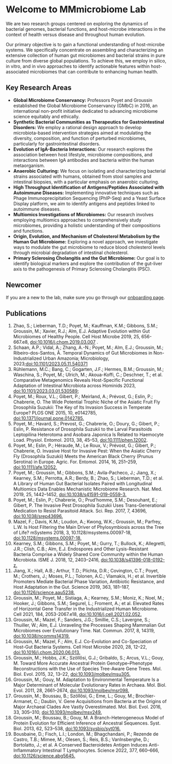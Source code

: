 # Welcome to MMmicrobiome Lab

We are two research groups centered on exploring the dynamics of bacterial genomes, bacterial functions, and host-microbe interactions in the context of health versus disease and throughout human evolution.

Our primary objective is to gain a functional understanding of host-microbe systems. We specifically concentrate on assembling and characterizing an extensive collection of human gut microbiomes and bacterial strains in pure culture from diverse global populations. To achieve this, we employ in silico, in vitro, and in vivo approaches to identify actionable features within host-associated microbiomes that can contribute to enhancing human health.


## Key Research Areas

- **Global Microbiome Conservancy:** Professors Poyet and Groussin established the Global Microbiome Conservancy (GMbC) in 2016, an international non-profit initiative dedicated to advancing microbiome science equitably and ethically.
- **Synthetic Bacterial Communities as Therapeutics for Gastrointestinal Disorders:** We employ a rational design approach to develop microbiota-based intervention strategies aimed at modulating the diversity, composition, and function of perturbed microbiomes, particularly for gastrointestinal disorders.
- **Evolution of IgA-Bacteria Interactions:** Our research explores the association between host lifestyle, microbiome compositions, and interactions between IgA antibodies and bacteria within the human metaorganism.
- **Anaerobic Culturing:** We focus on isolating and characterizing bacterial strains associated with humans, obtained from stool samples and intestinal biopsies, with a particular emphasis on anaerobic culturing.
- **High Throughput Identification of Antigens/Peptides Associated with Autoimmune Diseases:** Implementing innovative techniques such as Phage Immunoprecipitation Sequencing (PhIP-Seq) and a Yeast Surface Display platform, we aim to identify antigens and peptides linked to autoimmune diseases.
- **Multiomics Investigations of Microbiomes:** Our research involves employing multiomics approaches to comprehensively study microbiomes, providing a holistic understanding of their compositions and functions.
- **Origin, Evolution, and Mechanism of Cholesterol Metabolism by the Human Gut Microbiome:** Exploring a novel approach, we investigate ways to modulate the gut microbiome to reduce blood cholesterol levels through microbial degradation of intestinal cholesterol.
- **Primary Sclerosing Cholangitis and the Gut Microbiome:** Our goal is to identify biological markers and explore the contribution of the gut-liver axis to the pathogenesis of Primary Sclerosing Cholangitis (PSC).

## Newcomer

If you are a new to the lab, make sure you go through our [onboarding page](https://github.com/ikmb/mmLab_newcomer).



## Publications
1. Zhao, S.; Lieberman, T.D.; Poyet, M.; Kauffman, K.M.; Gibbons, S.M.; Groussin, M.; Xavier, R.J.;
Alm, E.J. Adaptive Evolution within Gut Microbiomes of Healthy People. Cell Host Microbe 2019,
25, 656-667.e8, [doi:10.1016/j.chom.2019.03.007](https://www.sciencedirect.com/science/article/pii/S1931312819301593) .
2. Schaan, A.P.; Vidal, A.; Zhang, A.-N.; Poyet, M.; Alm, E.J.; Groussin, M.; Ribeiro-dos-Santos, Â.
Temporal Dynamics of Gut Microbiomes in Non-Industrialized Urban Amazonia; Microbiology,
2023;[doi:10.1101/2023.05.11.540371](https://www.biorxiv.org/content/10.1101/2023.05.11.540371v1)
3. Rühlemann, M.C.; Bang, C.; Gogarten, J.F.; Hermes, B.M.; Groussin, M.; Waschina, S.; Poyet, M.;
Ulrich, M.; Akoua-Koffi, C.; Deschner, T.; et al. Comparative Metagenomics Reveals Host-Specific
Functional Adaptation of Intestinal Microbiota across Hominids 2023, [doi:10.1101/2023.03.01.530589](https://www.biorxiv.org/content/10.1101/2023.03.01.530589v1.full.pdf); 
4. Poyet, M.; Roux, V.L.; Gibert, P.; Meirland, A.; Prévost, G.; Eslin, P.; Chabrerie, O. The Wide
Potential Trophic Niche of the Asiatic Fruit Fly Drosophila Suzukii: The Key of Its Invasion Success in
Temperate Europe? PLOS ONE 2015, 10, e0142785, [doi:10.1371/journal.pone.0142785.](https://journals.plos.org/plosone/article?id=10.1371/journal.pone.0142785)
5. Poyet, M.; Havard, S.; Prevost, G.; Chabrerie, O.; Doury, G.; Gibert, P.; Eslin, P. Resistance of
Drosophila Suzukii to the Larval Parasitoids Leptopilina Heterotoma and Asobara Japonica Is
Related to Haemocyte Load. Physiol. Entomol. 2013, 38, 45–53, [doi:10.1111/phen.12002](https://resjournals.onlinelibrary.wiley.com/doi/10.1111/phen.12002).
6. Poyet, M.; Eslin, P.; Héraude, M.; Le Roux, V.; Prévost, G.; Gibert, P.; Chabrerie, O. Invasive Host for
Invasive Pest: When the Asiatic Cherry Fly (Drosophila Suzukii) Meets the American Black Cherry
(Prunus Serotina) in Europe. Agric. For. Entomol. 2014, 16, 251–259, [doi:10.1111/afe.12052.](https://resjournals.onlinelibrary.wiley.com/doi/full/10.1111/afe.12052)
7. Poyet, M.; Groussin, M.; Gibbons, S.M.; Avila-Pacheco, J.; Jiang, X.; Kearney, S.M.; Perrotta, A.R.;
Berdy, B.; Zhao, S.; Lieberman, T.D.; et al. A Library of Human Gut Bacterial Isolates Paired with
Longitudinal Multiomics Data Enables Mechanistic Microbiome Research. Nat. Med. 2019, 25,
1442–1452, [doi:10.1038/s41591-019-0559-3.](https://www.nature.com/articles/s41591-019-0559-3)
8. Poyet, M.; Eslin, P.; Chabrerie, O.; Prud’homme, S.M.; Desouhant, E.; Gibert, P. The Invasive Pest
Drosophila Suzukii Uses Trans-Generational Medication to Resist Parasitoid Attack. Sci. Rep. 2017,
7, 43696, [doi:10.1038/srep43696.](https://www.nature.com/articles/srep43696)
9. Mazel, F.; Davis, K.M.; Loudon, A.; Kwong, W.K.; Groussin, M.; Parfrey, L.W. Is Host Filtering the
Main Driver of Phylosymbiosis across the Tree of Life? mSystems 2018, 3,
10.1128/msystems.00097-18, [doi:10.1128/msystems.00097-18.](https://journals.asm.org/doi/10.1128/msystems.00097-18)
10. Kearney, S.M.; Gibbons, S.M.; Poyet, M.; Gurry, T.; Bullock, K.; Allegretti, J.R.; Clish, C.B.; Alm, E.J.
Endospores and Other Lysis-Resistant Bacteria Comprise a Widely Shared Core Community within
the Human Microbiota. ISME J. 2018, 12, 2403–2416, [doi:10.1038/s41396-018-0192-z.](https://www.nature.com/articles/s41396-018-0192-z)
11. Jiang, X.; Hall, A.B.; Arthur, T.D.; Plichta, D.R.; Covington, C.T.; Poyet, M.; Crothers, J.; Moses, P.L.;
Tolonen, A.C.; Vlamakis, H.; et al. Invertible Promoters Mediate Bacterial Phase Variation,
Antibiotic Resistance, and Host Adaptation in the Gut. Science 2019, 363, 181–187,
[doi:10.1126/science.aau5238.](https://www.science.org/doi/10.1126/science.aau5238)
12. Groussin, M.; Poyet, M.; Sistiaga, A.; Kearney, S.M.; Moniz, K.; Noel, M.; Hooker, J.; Gibbons, S.M.;
Segurel, L.; Froment, A.; et al. Elevated Rates of Horizontal Gene Transfer in the Industrialized
Human Microbiome. Cell 2021, 184, 2053-2067.e18, [doi:10.1016/j.cell.2021.02.052.](https://www.sciencedirect.com/science/article/pii/S0092867421002415)
13. Groussin, M.; Mazel, F.; Sanders, J.G.; Smillie, C.S.; Lavergne, S.; Thuiller, W.; Alm, E.J. Unraveling
the Processes Shaping Mammalian Gut Microbiomes over Evolutionary Time. Nat. Commun. 2017,
8, 14319, [doi:10.1038/ncomms14319.](https://www.nature.com/articles/ncomms14319)
14. Groussin, M.; Mazel, F.; Alm, E.J. Co-Evolution and Co-Speciation of Host-Gut Bacteria Systems. Cell
Host Microbe 2020, 28, 12–22, [doi:10.1016/j.chom.2020.06.013.](https://www.sciencedirect.com/science/article/pii/S1931312820303541)
15. Groussin, M.; Hobbs, J.K.; Szöllősi, G.J.; Gribaldo, S.; Arcus, V.L.; Gouy, M. Toward More Accurate
Ancestral Protein Genotype–Phenotype Reconstructions with the Use of Species Tree-Aware Gene
Trees. Mol. Biol. Evol. 2015, 32, 13–22, [doi:10.1093/molbev/msu305.](https://academic.oup.com/mbe/article/32/1/13/2925600)
16. Groussin, M.; Gouy, M. Adaptation to Environmental Temperature Is a Major Determinant of
Molecular Evolutionary Rates in Archaea. Mol. Biol. Evol. 2011, 28, 2661–2674,
[doi:10.1093/molbev/msr098.](https://academic.oup.com/mbe/article/28/9/2661/1013956)
17. Groussin, M.; Boussau, B.; Szöllõsi, G.; Eme, L.; Gouy, M.; Brochier-Armanet, C.; Daubin, V. Gene
Acquisitions from Bacteria at the Origins of Major Archaeal Clades Are Vastly Overestimated. Mol.
Biol. Evol. 2016, 33, 305–310, [doi:10.1093/molbev/msv249.](https://academic.oup.com/mbe/article/33/2/305/2579643)
18. Groussin, M.; Boussau, B.; Gouy, M. A Branch-Heterogeneous Model of Protein Evolution for
Efficient Inference of Ancestral Sequences. Syst. Biol. 2013, 62, 523–538,
[doi:10.1093/sysbio/syt016.](https://academic.oup.com/sysbio/article/62/4/523/1611505)
19. Bousbaine, D.; Fisch, L.I.; London, M.; Bhagchandani, P.; Rezende de Castro, T.B.; Mimee, M.;
Olesen, S.; Reis, B.S.; VanInsberghe, D.; Bortolatto, J.; et al. A Conserved Bacteroidetes Antigen
Induces Anti-Inflammatory Intestinal T Lymphocytes. Science 2022, 377, 660–666,
[doi:10.1126/science.abg5645.](https://www.science.org/doi/10.1126/science.abg5645)



